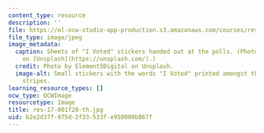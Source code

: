 ```yaml
---
content_type: resource
description: ''
file: https://ol-ocw-studio-app-production.s3.amazonaws.com/courses/res-17-001-mit-election-data-science-lab-fall-2020/b2e2d37f975d2f33533fe950009b867f_res-17-001f20-th.jpg
file_type: image/jpeg
image_metadata:
  caption: Sheets of "I Voted" stickers handed out at the polls. (Photo by [Element5Digital](https://unsplash.com/photos/ls8Kc0P9hAA)
    on [Unsplash](https://unsplash.com/).)
  credit: Photo by Element5Digital on Unsplash.
  image-alt: Small stickers with the words "I Voted" printed amongst the stars and
    stripes.
learning_resource_types: []
ocw_type: OCWImage
resourcetype: Image
title: res-17-001f20-th.jpg
uid: b2e2d37f-975d-2f33-533f-e950009b867f
---
```


